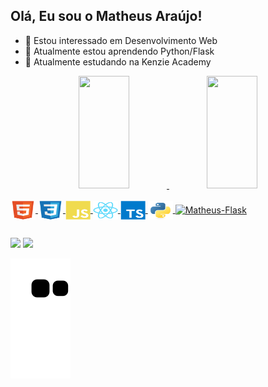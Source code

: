 ## Olá, Eu sou o Matheus Araújo!

- 👀 Estou interessado em Desenvolvimento Web
- 🌱 Atualmente estou aprendendo Python/Flask
- 💞️  Atualmente estudando na Kenzie Academy                    

<div align="center">
  <a href="https://github.com/matheus-araujo-cunha">
  <img height="180em" width="40%" src="https://github-readme-stats.vercel.app/api?username=matheus-araujo-cunha&show_icons=true&theme=ocean_dark&include_all_commits=true&count_private=true"/>
  <img height="180em" width="40%" src="https://github-readme-stats.vercel.app/api/top-langs/?username=matheus-araujo-cunha&layout=compact&langs_count=7&theme=ocean_dark&count_private=true"/>
</div>
<div style="display: inline_block"><br>
<img align="center" alt="Matheus-HTML" height="30" width="40" src="https://raw.githubusercontent.com/devicons/devicon/master/icons/html5/html5-original.svg">
<img align="center" alt="Matheus-CSS" height="30" width="40" src="https://raw.githubusercontent.com/devicons/devicon/master/icons/css3/css3-original.svg">
<img align="center" alt="Matheus-Js" height="30" width="40" src="https://raw.githubusercontent.com/devicons/devicon/master/icons/javascript/javascript-plain.svg">
<img align="center" alt="Matheus-React" height="30" width="40" src="https://raw.githubusercontent.com/devicons/devicon/master/icons/react/react-original.svg">
<img align="center" alt="Matheus-Ts" height="30" width="40" src="https://raw.githubusercontent.com/devicons/devicon/master/icons/typescript/typescript-plain.svg">
<img align="center" alt="Matheus-Python" height="30" width="40" src="https://raw.githubusercontent.com/devicons/devicon/master/icons/python/python-original.svg">
<img align="center" alt="Matheus-Flask" height="30" width="40" src="https://cdn.jsdelivr.net/gh/devicons/devicon/icons/flask/flask-original.svg" />
</div> 
  
  ##
  
<div>
<a href="https://www.linkedin.com/in/matheus-ara%C3%BAjo-108ab0213/" target="_blank"><img src="https://img.shields.io/badge/-LinkedIn-%230077B5?style=for-the-badge&logo=linkedin&logoColor=white" target="_blank"></a>
<a href="https://www.instagram.com/matheusaraujo_dev" target="_blank"><img src="https://img.shields.io/badge/-Instagram-%23E4405F?style=for-the-badge&logo=instagram&logoColor=white" target="_blank"></a>
</div>
  
![Snake animation](https://github.com/matheus-araujo-cunha/Matheus-Araujo-Cunha/blob/output/github-contribution-grid-snake.svg)  
 
<!---
Matheus-Araujo-Cunha/Matheus-Araujo-Cunha is a ✨ special ✨ repository because its `README.md` (this file) appears on your GitHub profile.
You can click the Preview link to take a look at your changes.
--->
